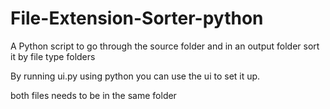 # File-Extension-Sorter-python
A Python script to go through the source folder and in an output folder sort it by file type folders

By running ui.py using python you can use the ui to set it up.

both files needs to be in the same folder
